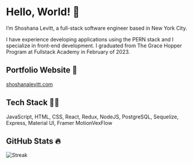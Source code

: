# Hello, World! 👋

I’m Shoshana Levitt, a full-stack software engineer based in New York City.

I have experience developing applications using the PERN stack and I specialize in front-end development. I graduated from The Grace Hopper Program at Fullstack Academy in February of 2023.

## Portfolio Website 🎨

[shoshanalevitt.com](http://www.shoshanalevitt.com/)

## Tech Stack 👩‍💻
JavaScript, HTML, CSS, React, Redux, NodeJS, PostgreSQL, Sequelize, Express, Material UI, Framer MotionVexFlow

## GitHub Stats 🔥

<img alt="Streak" src="http://github-readme-streak-stats.herokuapp.com?user=shoshana-levitt&theme=monokai&hide_border=true&date_format=j%20M%5B%20Y%5D&background=1F222E&stroke=FFFFFF&currStreakLabel=FFE8D1&sideLabels=FFE8D1&ring=68C3D4&fire=568EA3&currStreakNum=FFFFFF&sideNums=68C3D4"/>
